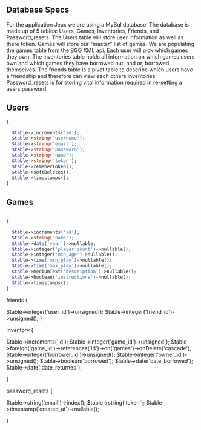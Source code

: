 ## Database Specs

For the application Jeux we are using a MySql database.  The database is made up of 5 tables: Users, Games, Inventories, Friends, and Password_resets. The Users table will store user information as well as there token.  Games will store our "master" list of games.  We are populating the games table from the BGG XML api.  Each user will pick which games they own.  The inventories table holds all information on which games users own and which games they have borrowed out, and or, borrowed themselves.  The friends table is a pivot table to describe which users have a friendship and therefore can view each others inventories.  Password_resets is for storing vital information required in re-setting a users password.

## Users

```Php
{

  $table->increments('id');
  $table->string('username');
  $table->string('email');
  $table->string('password');
  $table->string('name');
  $table->string('token');
  $table->remeberToken();
  $table->softDeletes();
  $table->timestamps();
}
```
## Games
```Php

{

  $table->increments('id');
  $table->string('name');
  $table->date('year')->nullable;
  $table->integer('player_count')->nullable();
  $table->integer('min_age')->nullable();
  $table->time('min_play')->nullable();
  $table->time('max_play')->nullable();
  $table->mediumText('description')->nullable();
  $table->boolean('instructions')->nullable();
  $table->timestamps();
}
```

friends {

  $table->integer('user_id')->unsigned();
  $table->integer('friend_id')->unsigned();
}

inventory {

  $table->increments('id');
  $table->integer('game_id')->unsigned();
  $table->foreign('game_id')->references('id')->on('games')->onDelete('cascade');
  $table->integer('borrower_id')->unsigned();
  $table->integer('owner_id')->unsigned();
  $table->boolean('borrowed');
  $table->date('date_borrowed');
  $table->date('date_returned');

}

password_resets {

  $table->string('email')->index();
  $table->string('token');
  $table->timestamp('created_at')->nullable();

}
